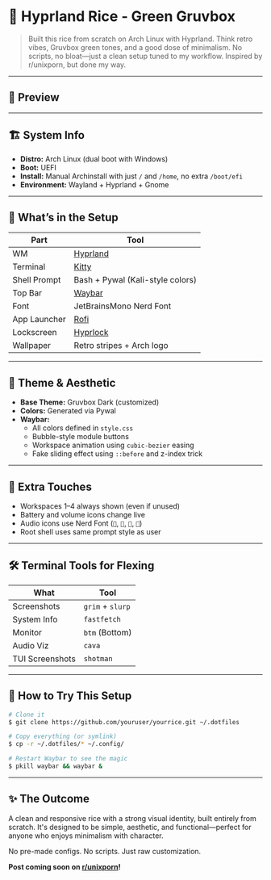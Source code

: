 # 🌿 Hyprland Rice - Green Gruvbox

> Built this rice from scratch on Arch Linux with Hyprland. Think retro vibes, Gruvbox green tones, and a good dose of minimalism. No scripts, no bloat—just a clean setup tuned to my workflow. Inspired by r/unixporn, but done my way.

---

## 📸 Preview



---

## 🏗️ System Info

- **Distro:** Arch Linux (dual boot with Windows)
- **Boot:** UEFI
- **Install:** Manual Archinstall with just `/` and `/home`, no extra `/boot/efi`
- **Environment:** Wayland + Hyprland + Gnome

---

## 🧩 What’s in the Setup

| Part         | Tool                             |
| ------------ | -------------------------------- |
| WM           | [Hyprland](w)                    |
| Terminal     | [Kitty](w)                       |
| Shell Prompt | Bash + Pywal (Kali-style colors) |
| Top Bar      | [Waybar](w)                      |
| Font         | JetBrainsMono Nerd Font          |
| App Launcher | [Rofi](w)                        |
| Lockscreen   | [Hyprlock](w)                    |
| Wallpaper    | Retro stripes + Arch logo        |

---

## 🎨 Theme & Aesthetic

- **Base Theme:** Gruvbox Dark (customized)
- **Colors:** Generated via Pywal
- **Waybar:**
  - All colors defined in `style.css`
  - Bubble-style module buttons
  - Workspace animation using `cubic-bezier` easing
  - Fake sliding effect using `::before` and z-index trick

---

## 🧠 Extra Touches

- Workspaces 1–4 always shown (even if unused)
- Battery and volume icons change live
- Audio icons use Nerd Font (``, ``, ``, ``)
- Root shell uses same prompt style as user

---

## 🛠️ Terminal Tools for Flexing

| What            | Tool             |
| --------------- | ---------------- |
| Screenshots     | `grim` + `slurp` |
| System Info     | `fastfetch`      |
| Monitor         | `btm` (Bottom)   |
| Audio Viz       | `cava`           |
| TUI Screenshots | `shotman`        |

---

## 🚀 How to Try This Setup

```bash
# Clone it
$ git clone https://github.com/youruser/yourrice.git ~/.dotfiles

# Copy everything (or symlink)
$ cp -r ~/.dotfiles/* ~/.config/

# Restart Waybar to see the magic
$ pkill waybar && waybar &
```

---

## ✨ The Outcome

A clean and responsive rice with a strong visual identity, built entirely from scratch. It's designed to be simple, aesthetic, and functional—perfect for anyone who enjoys minimalism with character.

No pre-made configs. No scripts. Just raw customization.

**Post coming soon on **[**r/unixporn**](w)**!**

